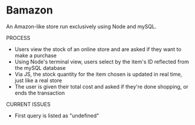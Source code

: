 # Bamazon
An Amazon-like store run exclusively using Node and mySQL.

PROCESS

* Users view the stock of an online store and are asked if they want to make a purchase
* Using Node's terminal view, users select by the item's ID reflected from the mySQL database
* Via JS, the stock quantity for the item chosen is updated in real time, just like a real store
* The user is given their total cost and asked if they're done shopping, or ends the transaction

CURRENT ISSUES

* First query is listed as "undefined"